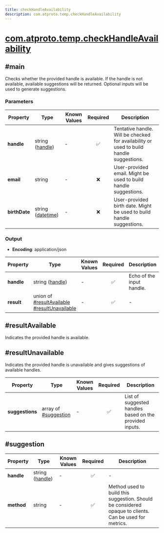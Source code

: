 ```yaml
---
title: checkHandleAvailability
description: com.atproto.temp.checkHandleAvailability
---
```


# [com.atproto.temp.checkHandleAvailability](https://github.com/myConsciousness/atproto.dart/blob/main/lexicons/com/atproto/temp/checkHandleAvailability.json)

## #main

Checks whether the provided handle is available. If the handle is not available, available suggestions will be returned. Optional inputs will be used to generate suggestions.

### Parameters

| Property | Type | Known Values | Required | Description |
| --- | --- | --- | :---: | --- |
| **handle** | string ([handle](https://atproto.com/specs/handle)) | - | ✅ | Tentative handle. Will be checked for availability or used to build handle suggestions. |
| **email** | string | - | ❌ | User-provided email. Might be used to build handle suggestions. |
| **birthDate** | string ([datetime](https://atproto.com/specs/lexicon#datetime)) | - | ❌ | User-provided birth date. Might be used to build handle suggestions. |

### Output

- **Encoding**: application/json

| Property | Type | Known Values | Required | Description |
| --- | --- | --- | :---: | --- |
| **handle** | string ([handle](https://atproto.com/specs/handle)) | - | ✅ | Echo of the input handle. |
| **result** | union of <br/>[#resultAvailable](#resultavailable)<br/>[#resultUnavailable](#resultunavailable) | - | ✅ | - |

## #resultAvailable

Indicates the provided handle is available.

## #resultUnavailable

Indicates the provided handle is unavailable and gives suggestions of available handles.

| Property | Type | Known Values | Required | Description |
| --- | --- | --- | :---: | --- |
| **suggestions** | array of [#suggestion](#suggestion) | - | ✅ | List of suggested handles based on the provided inputs. |

## #suggestion

| Property | Type | Known Values | Required | Description |
| --- | --- | --- | :---: | --- |
| **handle** | string ([handle](https://atproto.com/specs/handle)) | - | ✅ | - |
| **method** | string | - | ✅ | Method used to build this suggestion. Should be considered opaque to clients. Can be used for metrics. |
